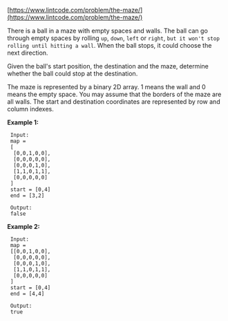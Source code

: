 [https://www.lintcode.com/problem/the-maze/](https://www.lintcode.com/problem/the-maze/)

There is a ball in a maze with empty spaces and walls. The ball can go through empty spaces by rolling `up`, `down`, `left` or `right`, `but it won't stop rolling until hitting a wall`. When the ball stops, it could choose the next direction.

Given the ball's start position, the destination and the maze, determine whether the ball could stop at the destination.

The maze is represented by a binary 2D array. 1 means the wall and 0 means the empty space. You may assume that the borders of the maze are all walls. The start and destination coordinates are represented by row and column indexes.

**Example 1:**
```
 Input:
 map = 
 [
  [0,0,1,0,0],
  [0,0,0,0,0],
  [0,0,0,1,0],
  [1,1,0,1,1],
  [0,0,0,0,0]
 ]
 start = [0,4]
 end = [3,2]

 Output:
 false
```

**Example 2:**
```
 Input:
 map = 
 [[0,0,1,0,0],
  [0,0,0,0,0],
  [0,0,0,1,0],
  [1,1,0,1,1],
  [0,0,0,0,0]
 ]
 start = [0,4]
 end = [4,4]
 
 Output:
 true
```
